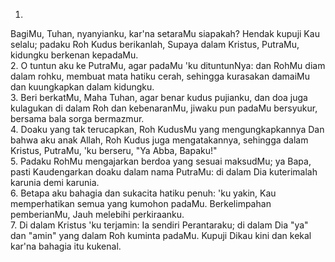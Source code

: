 1.
BagiMu, Tuhan, nyanyianku,
kar'na setaraMu siapakah?
Hendak kupuji Kau selalu;
padaku Roh Kudus berikanlah,
Supaya dalam Kristus, PutraMu,
kidungku berkenan kepadaMu.
<br>
2.
O tuntun aku ke PutraMu,
agar padaMu 'ku dituntunNya:
dan RohMu diam dalam rohku,
membuat mata hatiku cerah,
sehingga kurasakan damaiMu
dan kuungkapkan dalam kidungku.
<br>
3.
Beri berkatMu, Maha Tuhan,
agar benar kudus pujianku,
dan doa juga kulagukan
di dalam Roh dan kebenaranMu,
jiwaku pun padaMu bersyukur,
bersama bala sorga bermazmur.
<br>
4.
Doaku yang tak terucapkan,
Roh KudusMu yang mengungkapkannya
Dan bahwa aku anak Allah,
Roh Kudus juga mengatakannya,
sehingga dalam Kristus, PutraMu,
'ku berseru, "Ya Abba, Bapaku!"
<br>
5.
Padaku RohMu mengajarkan
berdoa yang sesuai maksudMu;
ya Bapa, pasti Kaudengarkan
doaku dalam nama PutraMu:
di dalam Dia kuterimalah
karunia demi karunia.
<br>
6.
Betapa aku bahagia
dan sukacita hatiku penuh:
'ku yakin, Kau memperhatikan
semua yang kumohon padaMu.
Berkelimpahan pemberianMu,
Jauh melebihi perkiraanku.
<br>
7.
Di dalam Kristus 'ku terjamin:
Ia sendiri Perantaraku;
di dalam Dia "ya" dan "amin"
yang dalam Roh kuminta padaMu.
Kupuji Dikau kini dan kekal
kar'na bahagia itu kukenal.